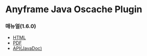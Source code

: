 Anyframe Java Oscache Plugin
====

### 매뉴얼(1.6.0)
* [HTML](http://dev.anyframejava.org/docs/anyframe/plugin/optional/oscache/1.6.0/reference/htmlsingle/oscache.html)
* [PDF](http://dev.anyframejava.org/docs/anyframe/plugin/optional/oscache/1.6.0/reference/pdf/oscache-1.6.0.pdf)
* [API(JavaDoc)](http://dev.anyframejava.org/docs/anyframe/plugin/optional/oscache/1.6.0/javadoc/index.html)



